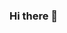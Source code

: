 ### Hi there 👋

<!--
**WZNT-KimHyeJin/WZNT-KimHyeJin** is a ✨ _special_ ✨ repository because its `README.md` (this file) appears on your GitHub profile.

Here are some ideas to get you started:

- 🔭 I’m currently working on Universe
- 🌱 I’m currently learning Speaking Korean
- 👯 I’m looking to collaborate on Future.K
- 🤔 I’m looking for help with someone
- 💬 Ask me about How old are you
- 📫 How to reach me:
- 😄 Pronouns: Ya HO
- ⚡ Fun fact: ...
-->
